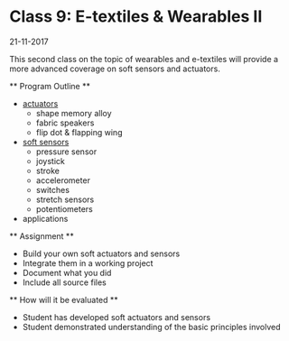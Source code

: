 # Class 9: E-textiles & Wearables II

21-11-2017


This second class on the topic of wearables and e-textiles will provide a more advanced coverage on soft sensors and actuators.

** Program Outline **

- [actuators](http://www.kobakant.at/DIY/?cat=28)
  - shape memory alloy
  - fabric speakers
  - flip dot & flapping wing
- [soft sensors](http://www.kobakant.at/DIY/?cat=26)
  - pressure sensor
  - joystick
  - stroke
  - accelerometer
  - switches
  - stretch sensors
  - potentiometers
- applications

** Assignment **

- Build your own soft actuators and sensors
- Integrate them in a working project
- Document what you did
- Include all source files

** How will it be evaluated **

- Student has developed soft actuators and sensors
- Student demonstrated understanding of the basic principles involved
